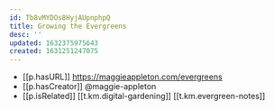 ```yaml
---
id: Tb8vMYDOs8HyjAUpnphpQ
title: Growing the Evergreens
desc: ''
updated: 1632375975643
created: 1631251247075
---
```


- [[p.hasURL]] https://maggieappleton.com/evergreens
- [[p.hasCreator]] @maggie-appleton
- [[p.isRelated]] [[t.km.digital-gardening]] [[t.km.evergreen-notes]]
